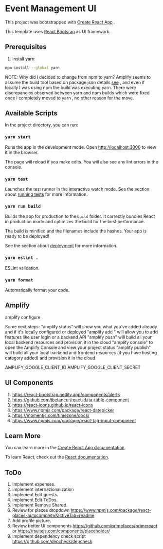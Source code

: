 # Event Management UI

This project was bootstrapped with [Create React App](https://github.com/facebook/create-react-app) .

This template uses [React Bootsrap](https://react-bootstrap.netlify.com/) as UI framework.

## Prerequisites

1. Install yarn:

  ```bash
  npm install --global yarn
  ```

  NOTE: Why did I decided to change from npm to yarn?  Amplify seems to assume the build tool based on package.json details [see](https://docs.aws.amazon.com/amplify/latest/userguide/build-settings.html) , and even if locally I was using npm the build was executing yarn. There were discrepancies observed between yarn and npm builds which were fixed once I completely moved to yarn , no other reason for the move.

## Available Scripts

In the project directory, you can run:

### `yarn start`

Runs the app in the development mode.
Open [http://localhost:3000](http://localhost:3000) to view it in the browser.

The page will reload if you make edits.
You will also see any lint errors in the console.

### `yarn test`

Launches the test runner in the interactive watch mode.
See the section about [running tests](https://facebook.github.io/create-react-app/docs/running-tests) for more information.

### `yarn run build`

Builds the app for production to the `build` folder.
It correctly bundles React in production mode and optimizes the build for the best performance.

The build is minified and the filenames include the hashes.
Your app is ready to be deployed!

See the section about [deployment](https://facebook.github.io/create-react-app/docs/deployment) for more information.

### `yarn eslint .`

ESLint validation.

### `yarn format`

Automatically format your code.

## Amplify

amplify configure

Some next steps:
"amplify status" will show you what you've added already and if it's locally configured or deployed
"amplify add <category>" will allow you to add features like user login or a backend API
"amplify push" will build all your local backend resources and provision it in the cloud
"amplify console" to open the Amplify Console and view your project status
"amplify publish" will build all your local backend and frontend resources (if you have hosting category added) and provision it in the cloud    

AMPLIFY_GOOGLE_CLIENT_ID
AMPLIFY_GOOGLE_CLIENT_SECRET

## UI Components

1. https://react-bootstrap.netlify.app/components/alerts
1. https://github.com/jbetancur/react-data-table-component
1. https://react-icons.github.io/react-icons
1. https://www.npmjs.com/package/react-datepicker
1. https://momentjs.com/timezone/docs/
1. https://www.npmjs.com/package/react-tag-input-component

## Learn More

You can learn more in the [Create React App documentation](https://facebook.github.io/create-react-app/docs/getting-started).

To learn React, check out the [React documentation](https://reactjs.org/).

## ToDo

1. Implement expenses.
1. Implement internazionalization
1. Implement Edit guests.
1. Implement Edit ToDos.
1. Implement Remove Shared.
1. Review for places dropdown https://www.npmjs.com/package/react-places-autocomplete?activeTab=readme
1. Add profile picture.
1. Review better UI components https://github.com/primefaces/primereact or https://rsuitejs.com/components/placeholder/
1. Implement dependency check script https://github.com/depcheck/depcheck